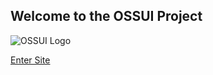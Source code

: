 ## Welcome to the OSSUI Project

![OSSUI Logo](img/ossui_logo-mk2-lrg.png)

[Enter Site](https://ossui.github.io/home/pages/index.html)
